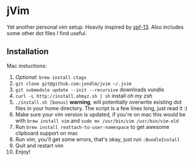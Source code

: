 # jVim

Yet another personal vim setup. Heavily inspired by [spf-13][spf]. Also
includes some other dot files I find useful.

## Installation

Mac instuctions:

1. *Optional*: `brew install ctags`
1. `git clone git@github.com:jondlm/jvim ~/.jvim`
1. `git submodule update --init --recursive` downloads vundle
1. `curl -L http://install.ohmyz.sh | sh` install *oh my zsh*
1. `./install.sh [bonus]` **warning**, will potentially overwrite existing dot files in
   your home directory. The script is a few lines long, just read it :)
1. Make sure your vim version is updated, if you're on mac this would be with `brew install vim` and `sudo mv /usr/bin/vim /usr/bin/vim-old`
1. Run `brew install reattach-to-user-namespace` to get awesome clipboard support on mac
1. Run vim, you'll get some errors, that's okay, just run `:BundleInstall`
1. Quit and restart vim
1. Enjoy!

[brew]: http://brew.sh/
[spf]: http://vim.spf13.com/

